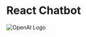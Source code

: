 # React Chatbot

![OpenAI Logo](https://external-content.duckduckgo.com/iu/?u=https%3A%2F%2Fseeklogo.com%2Fimages%2FO%2Fopenai-logo-F97AAA4254-seeklogo.com.png&f=1&nofb=1&ipt=09fe96bfc1e90d91676102835d95718cd946859c14916443d5fab03bf4d79f9f&ipo=images)
